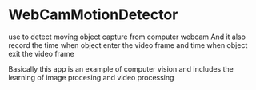 # WebCamMotionDetector
use to detect moving object capture from computer webcam
And it also record the time when object enter the video frame and time when object exit the video frame

Basically this app is an example of computer vision
 and includes the learning of image procesing and video processing
